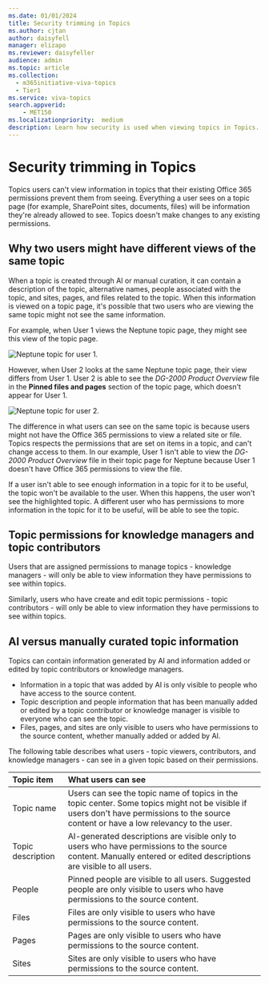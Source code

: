 ```yaml
---
ms.date: 01/01/2024
title: Security trimming in Topics
ms.author: cjtan
author: daisyfell
manager: elizapo
ms.reviewer: daisyfeller
audience: admin
ms.topic: article
ms.collection:
  - m365initiative-viva-topics
  - Tier1
ms.service: viva-topics 
search.appverid:
    - MET150  
ms.localizationpriority:  medium
description: Learn how security is used when viewing topics in Topics.
---
```


# Security trimming in Topics

Topics users can't view information in topics that their existing Office 365 permissions prevent them from seeing. Everything a user sees on a topic page (for example, SharePoint sites, documents, files) will be information they're already allowed to see. Topics doesn't make changes to any existing permissions.

## Why two users might have different views of the same topic

When a topic is created through AI or manual curation, it can contain a description of the topic, alternative names, people associated with the topic, and sites, pages, and files related to the topic. When this information is viewed on a topic page, it's possible that two users who are viewing the same topic might not see the same information.
  
For example, when User 1 views the Neptune topic page, they might see this view of the topic page.

![Neptune topic for user 1.](../media/knowledge-management/user2-topic-view.png)

However, when User 2 looks at the same Neptune topic page, their view differs from User 1.  User 2 is able to see the *DG-2000 Product Overview* file in the **Pinned files and pages** section of the topic page, which doesn't appear for User 1.

![Neptune topic for user 2.](../media/knowledge-management/user1-topic-view.png)

The difference in what users can see on the same topic is because users might not have the Office 365 permissions to view a related site or file. Topics respects the permissions that are set on items in a topic, and can't change access to them. In our example, User 1 isn't able to view the *DG-2000 Product Overview* file in their topic page for Neptune because User 1 doesn't have Office 365 permissions to view the file.

If a user isn't able to see enough information in a topic for it to be useful, the topic won't be available to the user. When this happens, the user won't see the highlighted topic. A different user who has permissions to more information in the topic for it to be useful, will be able to see the topic.

## Topic permissions for knowledge managers and topic contributors

Users that are assigned permissions to manage topics - knowledge managers - will only be able to view information they have permissions to see within topics.

Similarly, users who have create and edit topic permissions - topic contributors - will only be able to view information they have permissions to see within topics.

## AI versus manually curated topic information

Topics can contain information generated by AI and information added or edited by topic contributors or knowledge managers.

- Information in a topic that was added by AI is only visible to people who have access to the source content.
- Topic description and people information that has been manually added or edited by a topic contributor or knowledge manager is visible to everyone who can see the topic.
- Files, pages, and sites are only visible to users who have permissions to the source content, whether manually added or added by AI.

The following table describes what users - topic viewers, contributors, and knowledge managers - can see in a given topic based on their permissions.

|Topic item|What users can see|
|:---------|:------------------|
|Topic name|Users can see the topic name of topics in the topic center. Some topics might not be visible if users don't have permissions to the source content or have a low relevancy to the user.|
|Topic description|AI-generated descriptions are visible only to users who have permissions to the source content. Manually entered or edited descriptions are visible to all users.|
|People|Pinned people are visible to all users. Suggested people are only visible to users who have permissions to the source content.|
|Files|Files are only visible to users who have permissions to the source content.|
|Pages|Pages are only visible to users who have permissions to the source content.|
|Sites|Sites are only visible to users who have permissions to the source content.|
